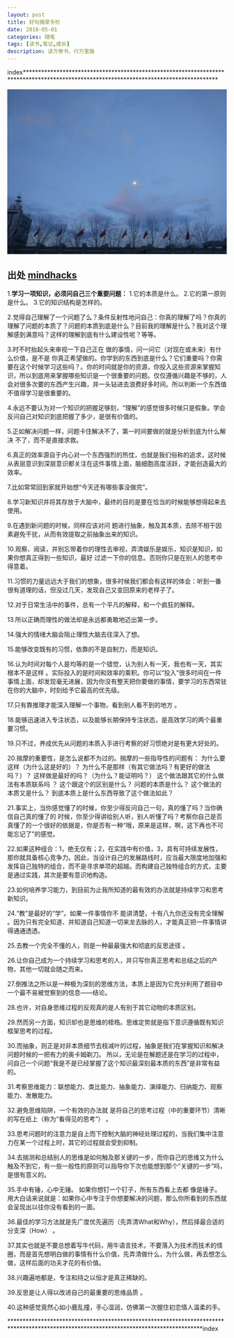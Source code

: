 ```yaml
---
layout: post
title: 好句摘录专栏
date: 2018-05-01
categories: 随笔
tags: [读书,笔记,成长]
description: 读万卷书，行万里路
---
```


index***************************************************************************************************************************************

![这里写图片描述](/images/blog/wangjing_morning_moon.jpg)

## 出处   [mindhacks](http://mindhacks.cn/)

1.**学习一项知识，必须问自己三个重要问题：**
1.它的本质是什么。
2.它的第一原则是什么。
3.它的知识结构是怎样的。

2.觉得自己理解了一个问题了么？条件反射性地问自己：你真的理解了吗？你真的理解了问题的本质了？问题的本质到底是什么？目前我的理解是什么？我对这个理解感到满意吗？这样的理解到底有什么建设性呢？等等。 

3.时不时抬起头来审视一下自己正在 做的事情，问一问它（对现在或未来）有什么价值，是不是 你真正希望做的。你学到的东西到底是什么？它们重要吗？你需要在这个时候学习这些吗？。你的时间就是你的资源，你投入这些资源来掌握知识，所以到底用来掌握哪些知识是一个很重要的问题。仅仅遵循兴趣是不够的，人会对很多次要的东西产生兴趣，并一头钻进去浪费好多时间。所以判断一个东西值不值得学习是很重要的。 

4.永远不要认为对一个知识的把握足够刻，“理解”的感觉很多时候只是假象。学会反问自己对知识到底把握了多少，是很有价值的。 

5.正如解决问题一样，问题卡住解决不了，第一时间要做的就是分析到底为什么解决 不了，而不是直接求救。 

6.真正的效率源自于内心对一个东西强烈的热忱，也就是我们俗称的追求，这时候从表层意识到深层意识都关注在这件事情上面，脑细胞高度活跃，才能创造最大的效率。 

7.比如常常回到家就开始想“今天还有哪些事没做完”。

8.学习新知识并将其存放于大脑中，最终的目的是要在恰当的时候能够想得起来去使用。 

9.在遇到新问题的时候，同样应该对问 题进行抽象，触及其本质，去除不相干因素避免干扰，从而有效提取之前抽象出来的知识。 

10.观察、阅读，并别忘带着你的理性去审视，弄清娱乐是娱乐，知识是知识，如果你想真正得到一些知识，最好 过滤一下你的信息。否则你只是在别人的思考中得意着。 

11.习惯的力量远远大于我们的想象，很多时候我们都会有这样的体会：听到一番很有道理的话，但没过几天，发现自己又变回原来的老样子了。 

12.对于日常生活中的事件，总有一个平凡的解释，和一个疯狂的解释。 

13.所以正确而理性的做法却是永远都勇敢地迈出第一步。 

14.强大的情绪大脑会阻止理性大脑去往深入了想。 

15.能够改变既有的习惯，依靠的不是自制力，而是知识。 

16.认为时间对每个人是均等的是一个错觉，认为别人有一天，我也有一天，其实根本不是这样 。实际投入的是时间和效率的乘积。你可以“投入”很多时间在一件事情上面，却发现毫无进展，因为你没有整天把你要做的事情，要学习的东西常驻在你的大脑中，时刻给予它最高的优先级。

17.只有靠推理才能深入理解一个事物，看到别人看不到的地方 。

18.能够迅速进入专注状态，以及能够长期保持专注状态，是高效学习的两个最重要习惯。 

19.只不过，养成优先从问题的本质入手进行考察的好习惯绝对是有更大好处的。

20.揣摩的重要性，是怎么说都不为过的。揣摩的一些指导性的问题有：
为什么要这样（为什么这是好的）？
为什么不是那样（有其它做法吗？有更好的做法吗？）？
这样做是最好的吗？（为什么？能证明吗？） 
这个做法跟其它的什么做法有本质联系吗 ？
这个跟这个的区别是什么？
问题的本质是什么？
这个做法的本质又是什么？
到底本质上是什么东西导致了这个做法如此？

21.事实上，当你感觉懂了的时候，你至少得反问自己一句，真的懂了吗？当你确信自己真的懂了的 时候，你至少得讲给别人听，别人听懂了吗？考察你自己是否真懂了的一个很好的依据是，你是否有一种“哦，原来是这样，啊，这下再也不可能忘记了”的感觉。 

22.如果这种组合：1，绝无仅有；2，在实践中有价值，3，具有可持续发展性，那你就具备核心竞争力。因此，当设计自己的发展路线时，应当最大限度地加强和发挥自己独特的组合，而不是寻求单项的超越。而构建自己独特组合的方式，主要是通过实践，其次是要有意识地构造。 

23.如何培养学习能力，到目前为止我所知道的最有效的办法就是持续学习和思考新知识。 

24.“教”是最好的“学”。如果一件事情你不 能讲清楚，十有八九你还没有完全理解 。因为只有完全知道、并知道自己知道一切来龙去脉的人，才能真正把一件事情讲得通通透透。 

25.去教一个完全不懂的人，则是一种最最强大和彻底的反思途径 。

26.让你自己成为一个持续学习和思考的人，并只写你真正思考和总结之后的产物，其他一切就会随之而来。 

27.倒推法之所以是一种极为深刻的思维方法，本质上是因为它充分利用了题目中一个最不易被觉察到的信息——结论。 

28.也许，对自身思维过程的反观真的是人有别于其它动物的本质区别。

29.然而另一方面，知识却也是思维的桎梏。思维定势就是指下意识遵循既有知识框架思考的过程。 

30.而抽象，则正是对非本质细节去枝减叶的过程，抽象是我们在掌握知识和解决问题时候的一把有力的奥卡姆剃刀。 所以，无论是在解题还是在学习的过程中，问自己一个问题“我是不是已经掌握了这个知识最深刻最本质的东西”是非常有益的。 

31.考察思维能力：联想能力、类比能力、抽象能力、演绎能力、归纳能力、观察能力、发散能力。

32.避免思维陷阱，一个有效的办法就 是将自己的思考过程（中的重要环节）清晰的写在纸上（称为“看得见的思考”） 。

33.思考问题时的注意力是自上而下控制大脑的神经处理过程的，当我们集中注意力在某一个过程上时，其它的过程就会受到抑制。 

34.去揣测和总结别人的思维是如何触及那关键的一步，而你自己的思维又为什么触及不到它，有一些一般性的原则可以指导你下次也能想到那个“关键的一步”吗，是很有意义的。 

35.手中有锤，心中无锤。 如果你想钉一个钉子，所有东西看上去都 像是锤子。用大白话来说就是：如果你心中专注于你想要解决的问题，那么你所看到的东西就会呈现出以往你没有看到的一面。 

36.最佳的学习方法就是先广度优先遍历（先弄清What和Why），然后择最合适的分支深（How） 。

37.其实也就是不要总想着写牛代码，用牛语言技术，不要落入为技术而技术的怪圈，而是首先想明白做的事情有什么价值，先弄清做什么，为什么做，再去想怎么做，这样后面的功夫才花的有价值。 

38.兴趣遍地都是，专注和持之以恒才是真正稀缺的。 

39.反思是让人得以改进自己的最重要的思维品质 。

40.这种感觉竟然心如小鹿乱撞，手心湿润，仿佛第一次握住初恋情人温柔的手。 

  ***************************************************************************************************************************************index
